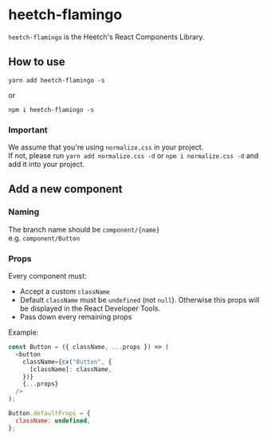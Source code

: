 # heetch-flamingo

`heetch-flamingo` is the Heetch's React Components Library.

## How to use

```
yarn add heetch-flamingo -s
```

or

```
npm i heetch-flamingo -s
```

### Important

We assume that you're using `normalize.css` in your project.
<br />
If not, please run `yarn add normalize.css -d` or `npm i normalize.css -d` and add it into your project.

## Add a new component

### Naming

The branch name should be `component/{name}`
<br />
e.g. `component/Button`

### Props

Every component must:

- Accept a custom `className`
- Default `className` must be `undefined` (not `null`). Otherwise this props will be displayed in the React Developer Tools.
- Pass down every remaining props

Example:

```js
const Button = ({ className, ...props }) => (
  <button
    className={cx("Button", {
      [className]: className,
    })}
    {...props}
  />
);

Button.defaultProps = {
  className: undefined,
};
```
